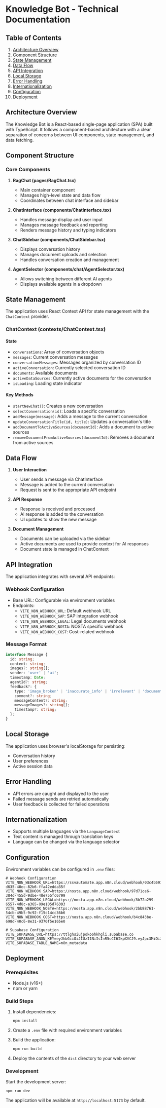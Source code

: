 # Knowledge Bot - Technical Documentation

## Table of Contents
1. [Architecture Overview](#architecture-overview)
2. [Component Structure](#component-structure)
3. [State Management](#state-management)
4. [Data Flow](#data-flow)
5. [API Integration](#api-integration)
6. [Local Storage](#local-storage)
7. [Error Handling](#error-handling)
8. [Internationalization](#internationalization)
9. [Configuration](#configuration)
10. [Deployment](#deployment)

## Architecture Overview

The Knowledge Bot is a React-based single-page application (SPA) built with TypeScript. It follows a component-based architecture with a clear separation of concerns between UI components, state management, and data fetching.

## Component Structure

### Core Components

1. **RagChat (pages/RagChat.tsx)**
   - Main container component
   - Manages high-level state and data flow
   - Coordinates between chat interface and sidebar

2. **ChatInterface (components/ChatInterface.tsx)**
   - Handles message display and user input
   - Manages message feedback and reporting
   - Renders message history and typing indicators

3. **ChatSidebar (components/ChatSidebar.tsx)**
   - Displays conversation history
   - Manages document uploads and selection
   - Handles conversation creation and management

4. **AgentSelector (components/chat/AgentSelector.tsx)**
   - Allows switching between different AI agents
   - Displays available agents in a dropdown

## State Management

The application uses React Context API for state management with the `ChatContext` provider.

### ChatContext (contexts/ChatContext.tsx)

#### State
- `conversations`: Array of conversation objects
- `messages`: Current conversation messages
- `conversationMessages`: Messages organized by conversation ID
- `activeConversation`: Currently selected conversation ID
- `documents`: Available documents
- `activeDataSources`: Currently active documents for the conversation
- `isLoading`: Loading state indicator

#### Key Methods
- `startNewChat()`: Creates a new conversation
- `selectConversation(id)`: Loads a specific conversation
- `addMessage(message)`: Adds a message to the current conversation
- `updateConversationTitle(id, title)`: Updates a conversation's title
- `addDocumentToActiveSources(documentId)`: Adds a document to active sources
- `removeDocumentFromActiveSources(documentId)`: Removes a document from active sources

## Data Flow

1. **User Interaction**
   - User sends a message via ChatInterface
   - Message is added to the current conversation
   - Request is sent to the appropriate API endpoint

2. **API Response**
   - Response is received and processed
   - AI response is added to the conversation
   - UI updates to show the new message

3. **Document Management**
   - Documents can be uploaded via the sidebar
   - Active documents are used to provide context for AI responses
   - Document state is managed in ChatContext

## API Integration

The application integrates with several API endpoints:

### Webhook Configuration
- Base URL: Configurable via environment variables
- Endpoints:
  - `VITE_N8N_WEBHOOK_URL`: Default webhook URL
  - `VITE_N8N_WEBHOOK_SAP`: SAP integration webhook
  - `VITE_N8N_WEBHOOK_LEGAL`: Legal documents webhook
  - `VITE_N8N_WEBHOOK_NOSTA`: NOSTA specific webhook
  - `VITE_N8N_WEBHOOK_COST`: Cost-related webhook

### Message Format
```typescript
interface Message {
  id: string;
  content: string;
  images?: string[];
  sender: 'user' | 'ai';
  timestamp: Date;
  agentId?: string;
  feedback?: {
    type: 'image_broken' | 'inaccurate_info' | 'irrelevant' | 'document_link_broken' | 'other';
    comment?: string;
    messageContent?: string;
    messageImages?: string[];
    timestamp?: string;
  };
}
```

## Local Storage

The application uses browser's localStorage for persisting:
- Conversation history
- User preferences
- Active session data

## Error Handling

- API errors are caught and displayed to the user
- Failed message sends are retried automatically
- User feedback is collected for failed operations

## Internationalization

- Supports multiple languages via the `LanguageContext`
- Text content is managed through translation keys
- Language can be changed via the language selector

## Configuration

Environment variables can be configured in `.env` files:

```env
# Webhook Configuration
VITE_N8N_WEBHOOK_URL=https://ssvautomate.app.n8n.cloud/webhook/03c4b591-d635-40ec-82b6-ffa42edda35f
VITE_N8N_WEBHOOK_SAP=https://nosta.app.n8n.cloud/webhook/97d71ce6-384d-455d-9dbe-48e755fc6799
VITE_N8N_WEBHOOK_LEGAL=https://nosta.app.n8n.cloud/webhook/8b72a299-6557-4d8c-a365-09e105d76393
VITE_N8N_WEBHOOK_NOSTA=https://nosta.app.n8n.cloud/webhook/2bb88761-54cb-49b5-9c92-f15c14cc36b6
VITE_N8N_WEBHOOK_COST=https://nosta.app.n8n.cloud/webhook/b4c843be-698d-40c6-8e31-9370f5e165e0

# Supabase Configuration
VITE_SUPABASE_URL=https://ttlghsiujpokoohkhgli.supabase.co
VITE_SUPABASE_ANON_KEY=eyJhbGciOiJIUzI1NiIsInR5cCI6IkpXVCJ9.eyJpc3MiOiJzdXBhYmFzZSIsInJlZiI6InR0bGdoc2l1anBva29vaGtoZ2xpIiwicm9sZSI6ImFub24iLCJpYXQiOjE3NTYxMTE0NjUsImV4cCI6MjA3MTY4NzQ2NX0.QYvhWrIYJpu30OLBCoCcrKeUZ97Ix_MCn_jDNXWlKaw
VITE_SUPABASE_TABLE_NAME=n8n_metadata
```

## Deployment

### Prerequisites
- Node.js (v16+)
- npm or yarn

### Build Steps
1. Install dependencies:
   ```bash
   npm install
   ```

2. Create a `.env` file with required environment variables

3. Build the application:
   ```bash
   npm run build
   ```

4. Deploy the contents of the `dist` directory to your web server

### Development

Start the development server:
```bash
npm run dev
```

The application will be available at `http://localhost:5173` by default.

